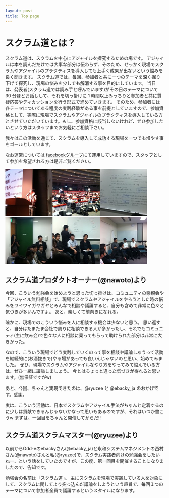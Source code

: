 ```yaml
---
layout: post
title: Top page
---
```


# スクラム道とは？

スクラム道は、スクラムを中心にアジャイルを探究するための場です。
アジャイルは本を読んだだけでは大事な部分は伝わらず、そのため、せっかく現場でスクラムやアジャイルのプラクティスを導入しても上手く成果が出ないという悩みを良く聞きます。
スクラム道では、毎回、参加者と共に一つのテーマを深く掘り下げて探究し、現場の悩みを少しでも解消する事を目的にしています。
当日は、発表者(スクラム道では読み手と呼んでいます)がその日のテーマについて 30 分ほどお話しして、それを切っ掛けに 1 時間以上みっちりと参加者と共に質疑応答やディカッションを行う形式で進めていきます。
そのため、参加者には各テーマについてある程度の実践経験がある事を前提としていますので、参加資格として、実際に現場でスクラムやアジャイルのプラクティスを導入している方とさせていただいています。もし、参加資格に該当しないけれど、ぜひ参加したいという方はスタッフまでお気軽にご相談下さい。

我々はこの活動を通じて、スクラムを導入して成功する現場を一つでも増やす事をゴールとしています。

なお運営については [facebookグループ](https://www.facebook.com/groups/801812086551822/)にて運用していますので、スタッフとして参加を希望される方は是非ご覧ください。

<img class="inline-img" src="/images/top/IMG_1487-150x150.png"><img class="inline-img" src="/images/top/IMG_1482-150x150.png"><img class="inline-img" src="/images/top/IMG_1418-150x150.png"><img class="inline-img" src="/images/top/IMG_1403-150x150.png"><img class="inline-img" src="/images/top/IMG_1400-150x150.png"><img class="inline-img" src="/images/top/IMG_1396-150x150.png">

## スクラム道プロダクトオーナー(@nawoto)より

今回、こういう勉強会を始めようと思った切っ掛けは、コミュニティの懇親会や「アジャイル無料相談」で、現場でスクラムやアジャイルをやろうとした時の悩みをワイワイガヤガヤとみんなで相談や議論すると、自分も含めて非常に色々と気づきが多いんですよ。
あと、楽しくて前向きになれる。

確かに、現場でのこういう悩みを人に相談する機会は少ないと思う。
思い返すと、自分はたまたま会社で周りに相談できる人が多かったし、それでもコミュニティ(主に飲み会)で色々な人に相談に乗ってもらって助けられた部分は非常に大きかった。

なので、こういう現場でどう実践していくのって事を相談や議論しあうって活動を継続的に(お酒抜きで)やる場があっても良いんじゃないのと思い、始めてみました。
ぜひ、現場でスクラムやアジャイルなやり方をやってみて悩んでいる方は、ぜひ一緒に議論しましょう。
今とはちょっと違った気づきが得れると思います。(無保証ですがw)

あと、今回、ちゃんと実現できたのは、@ryuzee と @ebacky_ja のおかげです。感謝。

実は、こういう活動は、日本でスクラムやアジャイル手法がちゃんと定着するのに少しは貢献できるんじゃないかなって思いもあるのですが、それはいつか書こうw
まずは、一回目をちゃんと開催してからだ!!

## スクラム道スクラムマスター(@ryuzee)より

以前からOdd-eのebackyさん(@ebacky_ja)と永和システムマネジメントの西村さん(@nawoto)さんと私(@ryuzee)で、スクラム実践者向けの勉強会をしたいねー、という話をしていたのですが、この度、第一回目を開催することになりましたので、告知です。

勉強会の名前は「スクラム道」。
主にスクラムを現場で実践している人を対象にして、スクラムに関してより突っ込んだ議論をしようという趣旨で、毎回１つのテーマについて参加者全員で議論するというスタイルになります。



